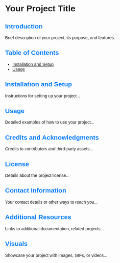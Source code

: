 <html>
<head>
    <title>Your Project Title</title>
    <style>
        /* Add any custom CSS here */
        body {
            font-family: Arial, sans-serif;
        }
        .section {
            margin-bottom: 20px;
        }
        .section h2 {
            color: #007bff; /* Example color */
        }
    </style>
</head>
<body>

<div class="section">
    <h1>Your Project Title</h1>
</div>

<div class="section">
    <h2>Introduction</h2>
    <p>
        Brief description of your project, its purpose, and features.
    </p>
</div>

<div class="section">
    <h2>Table of Contents</h2>
    <ul>
        <li><a href="#installation">Installation and Setup</a></li>
        <li><a href="#usage">Usage</a></li>
        <!-- Add other sections as needed -->
    </ul>
</div>

<div class="section" id="installation">
    <h2>Installation and Setup</h2>
    <p>Instructions for setting up your project...</p>
    <!-- Include any code snippets if necessary -->
</div>

<div class="section" id="usage">
    <h2>Usage</h2>
    <p>Detailed examples of how to use your project...</p>
    <!-- Include code snippets and screenshots -->
</div>

<!-- Repeat the above pattern for other sections like Features, Technology Stack, etc. -->

<div class="section">
    <h2>Credits and Acknowledgments</h2>
    <p>Credits to contributors and third-party assets...</p>
</div>

<div class="section">
    <h2>License</h2>
    <p>Details about the project license...</p>
</div>

<div class="section">
    <h2>Contact Information</h2>
    <p>Your contact details or other ways to reach you...</p>
</div>

<div class="section">
    <h2>Additional Resources</h2>
    <p>Links to additional documentation, related projects...</p>
</div>

<div class="section">
    <h2>Visuals</h2>
    <p>Showcase your project with images, GIFs, or videos...</p>
</div>

</body>
</html>
